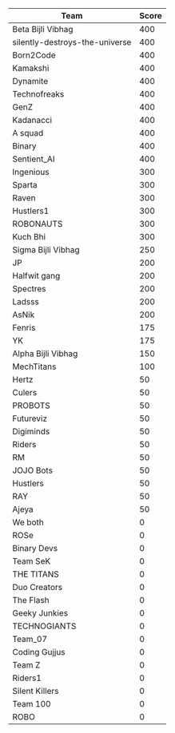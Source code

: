 |Team|Score|
|---|---|
|Beta Bijli Vibhag|400|
|silently-destroys-the-universe|400|
|Born2Code|400|
|Kamakshi|400|
|Dynamite|400|
|Technofreaks|400|
|GenZ|400|
|Kadanacci|400|
|A squad|400|
|Binary|400|
|Sentient_AI|400|
|Ingenious|300|
|Sparta|300|
|Raven|300|
|Hustlers1|300|
|ROBONAUTS|300|
|Kuch Bhi|300|
|Sigma Bijli Vibhag|250|
|JP|200|
|Halfwit gang|200|
|Spectres|200|
|Ladsss|200|
|AsNik|200|
|Fenris|175|
|YK|175|
|Alpha Bijli Vibhag|150|
|MechTitans|100|
|Hertz|50|
|Culers|50|
|PROBOTS|50|
|Futureviz|50|
|Digiminds|50|
|Riders|50|
|RM|50|
|JOJO Bots|50|
|Hustlers|50|
|RAY|50|
|Ajeya|50|
|We both|0|
|ROSe|0|
|Binary Devs|0|
|Team SeK|0|
|THE TITANS|0|
|Duo Creators|0|
|The Flash|0|
|Geeky Junkies|0|
|TECHNOGIANTS|0|
|Team_07|0|
|Coding Gujjus|0|
|Team Z|0|
|Riders1|0|
|Silent Killers|0|
|Team 100|0|
|ROBO|0|
